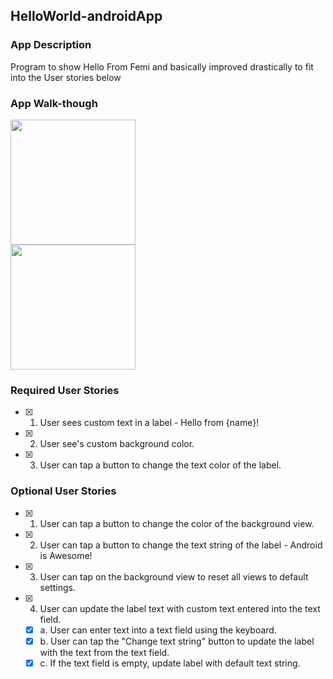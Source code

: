 ## HelloWorld-androidApp

### App Description
Program to show Hello From Femi and basically improved drastically to fit into the User stories below

### App Walk-though

<img src="https://media.giphy.com/media/TIQvDmDSCUkcU9Ghy6/giphy.gif" width=200><br>
<img src="https://media.giphy.com/media/dUftn8QUeEgZ91xxbR/giphy.gif" width=200><br>

### Required User Stories
- [x] 1. User sees custom text in a label - Hello from {name}!
- [x] 2. User see's custom background color.
- [x] 3. User can tap a button to change the text color of the label.

### Optional User Stories
- [x] 1. User can tap a button to change the color of the background view.  
- [x] 2. User can tap a button to change the text string of the label - Android is Awesome!  
- [x] 3. User can tap on the background view to reset all views to default settings.  
- [x] 4. User can update the label text with custom text entered into the text field.  
   - [x] a. User can enter text into a text field using the keyboard.  
   - [x] b. User can tap the "Change text string" button to update the label with the text from the text field.  
   - [x] c. If the text field is empty, update label with default text string.  
